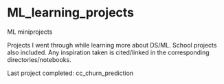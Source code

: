 # ML_learning_projects
ML miniprojects

Projects I went through while learning more about DS/ML. School projects also included. Any inspiration taken is cited/linked in the corresponding directories/notebooks.

Last project completed: cc_churn_prediction









